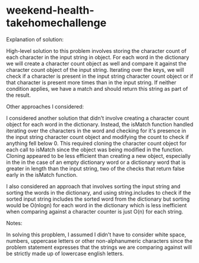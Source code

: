 # weekend-health-takehomechallenge

Explanation of solution:

High-level solution to this problem involves storing the character count of each character in the input string in object. For each word in the dictionary we will create a character count object as well and compare it against the character count object of the input string. Iterating over the keys, we will check if a character is present in the input string character count object or if that character is present more times than in the input string. If neither condition applies, we have a match and should return this string as part of the result. 

Other approaches I considered:

I considered another solution that didn't involve creating a character count object for each word in the dictionary. Instead, the isMatch function handled iterating over the characters in the word and checking for it's presence in the input string character count object and modifying the count to check if anything fell below 0. This required cloning the character count object for each call to isMatch since the object was being modified in the function. Cloning appeared to be less efficient than creating a new object, especially in the in the case of an empty dictionary word or a dictionary word that is greater in length than the input string, two of the checks that return false early in the isMatch function. 

I also considered an approach that involves sorting the input string and sorting the words in the dictionary, and using string.includes to check if the sorted input string includes the sorted word from the dictionary but sorting would be O(nlogn) for each word in the dictionary which is less inefficient when comparing against a character counter is just O(n) for each string.

Notes:

In solving this propblem, I assumed I didn't have to consider white space, numbers, uppercase letters or other non-alphanumeric characters since the problem statement expresses that the strings we are comparing against will be strictly made up of lowercase english letters.

